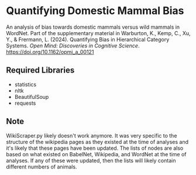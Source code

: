 # Quantifying Domestic Mammal Bias
An analysis of bias towards domestic mammals versus wild mammals in WordNet. Part of the supplementary material in Warburton, K., Kemp, C., Xu, Y., & Frermann, L. (2024). Quantifying Bias in Hierarchical Category Systems. _Open Mind: Discoveries in Cognitive Science_. https://doi.org/10.1162/opmi_a_00121

## Required Libraries
* statistics
* nltk 
* BeautifulSoup
* requests

## Note
WikiScraper.py likely doesn't work anymore. It was very specific to the structure of the wikipedia pages as they existed at the time of analyses and it's likely that these pages have been updated. The lists of nodes are also based on what existed on BabelNet, Wikipedia, and WordNet at the time of analyses. If any of these were updated, then the lists will likely contain  different numbers of animals. 